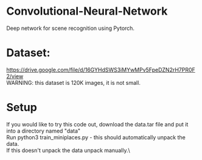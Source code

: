 # Convolutional-Neural-Network
Deep network for scene recognition using Pytorch.

# Dataset:
https://drive.google.com/file/d/16GYHdSWS3iMYwMPv5FpeDZN2rH7PR0F2/view \
WARNING: this dataset is 120K images, it is not small.

# Setup
If you would like to try this code out, download the data.tar file and put it into a directory named "data"\
Run python3 train_miniplaces.py - this should automatically unpack the data.\
If this doesn't unpack the data unpack manually.\

